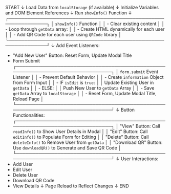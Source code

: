 START
  ↓
Load Data from `localStorage` (if available)
  ↓
Initialize Variables and DOM Element References
  ↓
Run `showInfo()` Function
  ↓
  ┌──────────────────────────────────────────────────────────────┐
  │   `showInfo()` Function                                      │
  │   - Clear existing content                                  │
  │   - Loop through `getData` array:                           │
  │       - Create HTML dynamically for each user               │
  │       - Add QR Code for each user using `QRCode` library    │
  └──────────────────────────────────────────────────────────────┘
  ↓
Add Event Listeners:
  - "Add New User" Button: Reset Form, Update Modal Title
  - Form Submit
      ┌──────────────────────────────────────────────────────────────────────────────┐
      │   `form.submit` Event Listener                                              │
      │   - Prevent Default Behavior                                                │
      │   - Create `information` Object from Form Input                             │
      │   - IF `isEdit` is `true`:                                                  │
      │         Update Existing User in `getData`                                   │
      │   - ELSE:                                                                   │
      │         Push New User to `getData` Array                                    │
      │   - Save `getData` Array to `localStorage`                                  │
      │   - Reset Form, Update Modal Title, Reload Page                             │
      └──────────────────────────────────────────────────────────────────────────────┘
  ↓
Button Functionalities:
  ┌──────────────────────────────────────────────────────────────────────────────┐
  │ "View" Button: Call `readInfo()` to Show User Details in Modal               │
  │ "Edit" Button: Call `editInfo()` to Populate Form for Editing                │
  │ "Delete" Button: Call `deleteInfo()` to Remove User from `getData`           │
  │ "Download QR" Button: Use `downloadQR()` to Generate and Save QR Code        │
  └──────────────────────────────────────────────────────────────────────────────┘
  ↓
User Interactions:
  - Add User
  - Edit User
  - Delete User
  - Download QR Code
  - View Details
  ↓
Page Reload to Reflect Changes
  ↓
END

